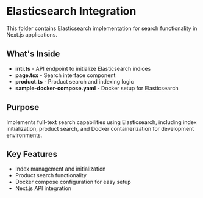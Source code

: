 # Elasticsearch Integration

This folder contains Elasticsearch implementation for search functionality in Next.js applications.

## What's Inside

- **inti.ts** - API endpoint to initialize Elasticsearch indices
- **page.tsx** - Search interface component
- **product.ts** - Product search and indexing logic
- **sample-docker-compose.yaml** - Docker setup for Elasticsearch

## Purpose

Implements full-text search capabilities using Elasticsearch, including index initialization, product search, and Docker containerization for development environments.

## Key Features

- Index management and initialization
- Product search functionality
- Docker compose configuration for easy setup
- Next.js API integration